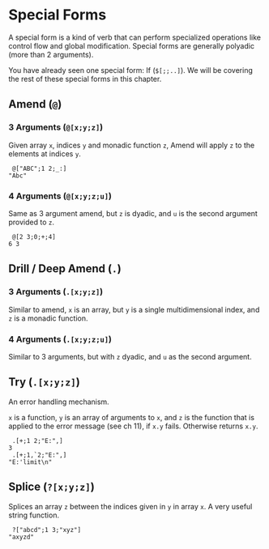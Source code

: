 # Special Forms

A special form is a kind of verb that can perform specialized operations like control flow and global 
modification.
Special forms are generally polyadic (more than 2 arguments).

You have already seen one special form: If (`$[;;..]`). We will be covering the rest of these special forms in this chapter.

## Amend (`@`)

### 3 Arguments (`@[x;y;z]`)

Given array `x`, indices `y` and monadic function `z`, Amend will apply `z` to the elements at indices `y`.

```
 @["ABC";1 2;_:]
"Abc"
```

### 4 Arguments (`@[x;y;z;u]`)

Same as 3 argument amend, but `z` is dyadic, and `u` is the second argument provided to `z`.
```
 @[2 3;0;+;4]
6 3
```

## Drill / Deep Amend (`.`)

### 3 Arguments (`.[x;y;z]`)

Similar to amend, `x` is an array, but `y` is a single multidimensional index, and `z` is a monadic function.

### 4 Arguments (`.[x;y;z;u]`)

Similar to 3 arguments, but with `z` dyadic, and `u` as the second argument.

## Try (`.[x;y;z]`)

An error handling mechanism.

`x` is a function, `y` is an array of arguments to `x`, and `z` is the function that is applied to the error message (see ch 11), if `x.y` fails. Otherwise returns `x.y`.

```
 .[+;1 2;"E:",]
3
 .[+;1,`2;"E:",]
"E:'limit\n"
```

## Splice (`?[x;y;z]`)

Splices an array `z` between the indices given in `y` in array `x`. A very useful string function.

```
 ?["abcd";1 3;"xyz"]
"axyzd"
```